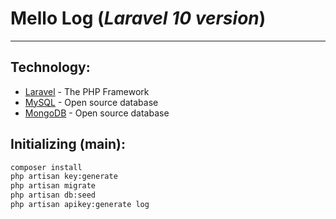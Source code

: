 # Mello Log (_Laravel 10 version_)
---

## Technology:
- [Laravel](https://laravel.com/) - The PHP Framework
- [MySQL](https://www.mysql.com/) - Open source database
- [MongoDB](https://www.mongodb.com/) - Open source database

## Initializing (main):
```sh
composer install
php artisan key:generate
php artisan migrate
php artisan db:seed
php artisan apikey:generate log
```

